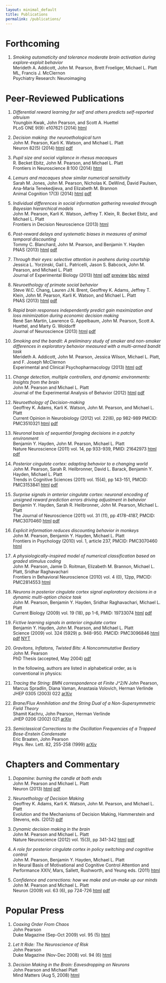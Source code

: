 ```yaml
---
layout: minimal_default
title: Publications
permalink: /publications/
---
```


# Forthcoming

1. *Smoking automaticity and tolerance moderate brain activation during explore-exploit behavior*   
Merideth A. Addicott, John M. Pearson, Brett Froeliger, Michael L. Platt ML, Francis J. McClernon   
Psychiatry Research: Neuroimaging

# Peer-Reviewed Publications

1. *Differential reward learning for self and others predicts self-reported altruism*   
Youngbin Kwak, John Pearson, and Scott A. Huettel   
PLoS ONE 9(9): e107621 (2014) [html](http://www.plosone.org/article/info%3Adoi%2F10.1371%2Fjournal.pone.0107621)

1. *Decision making: the neuroethological turn*   
John M. Pearson, Karli K. Watson, and Michael L. Platt   
Neuron 82(5) (2014) [html](http://www.cell.com/neuron/abstract/S0896-6273(14)00352-3) [pdf](http://www.cell.com/neuron/pdf/S0896-6273(14)00352-3.pdf)

1. *Pupil size and social vigilance in rhesus macaques*   
R. Becket Ebitz, John M. Pearson, and Michael L. Platt   
Frontiers in Neuroscience 8:100 (2014) [html](http://journal.frontiersin.org/Journal/10.3389/fnins.2014.00100/abstract)

1. *Lemurs and macaques show similar numerical sensitivity*   
Sarah M. Jones, John M. Pearson, Nicholas K. DeWind, David Paulsen, Ana-Maria Tenekedjieva, and Elizabeth M. Brannon   
Animal Cognition 17(3) (2014) [html](http://link.springer.com/article/10.1007%2Fs10071-013-0682-3) [pdf](https://www.researchgate.net/profile/John_Pearson5/publication/257075016_Lemurs_and_macaques_show_similar_numerical_sensitivity/links/00b7d52cff7a021878000000?origin=publication_detail)

1. *Individual differences in social information gathering revealed through Bayesian hierarchical models*   
John M. Pearson, Karli K. Watson, Jeffrey T. Klein, R. Becket Ebitz, and Michael L. Platt   
Frontiers in Decision Neuroscience (2013) [html](http://www.frontiersin.org/decision_neuroscience/10.3389/fnins.2013.00165/abstract)

1. *Post-reward delays and systematic biases in measures of animal temporal discounting*   
Tommy C. Blanchard, John M. Pearson, and Benjamin Y. Hayden   
PNAS (2013) [html](http://www.pnas.org/content/110/38/15491.abstract?sid=83c1edfd-c3fd-4355-92af-c6533d0eaf8b) [pdf](https://www.researchgate.net/publication/256425831_Postreward_delays_and_systematic_biases_in_measures_of_animal_temporal_discounting)

1. *Through their eyes: selective attention in peahens during courtship*   
Jessica L. Yorzinski, Gail L. Patricelli, Jason S. Babcock, John M. Pearson, and Michael L. Platt   
Journal of Experimental Biology (2013) [html](http://jeb.biologists.org/content/216/16/3035.abstract) [pdf](https://www.researchgate.net/publication/251879052_Through_their_eyes_selective_attention_in_peahens_during_courtship) [preview](http://jeb.biologists.org/content/216/16/i.1.full.pdf) [bbc](http://www.bbc.co.uk/news/science-environment-23446234) [wired](http://www.wired.com/wiredscience/2013/07/peacock/)

1. *Neuroethology of primate social behavior*   
Steve W.C. Chang, Lauren J.N. Brent, Geoffrey K. Adams, Jeffrey T. Klein, John M. Pearson, Karli K. Watson, and Michael L. Platt   
PNAS (2013) [html](http://www.pnas.org/content/early/2013/06/04/1301213110.abstract) [pdf](https://www.researchgate.net/publication/237097849_Neuroethology_of_primate_social_behavior?ev=prf_pub)

1. *Rapid brain responses independently predict gain maximization and loss minimization during economic decision making*   
René San Martín, Lawrence G. Appelbaum, John M. Pearson, Scott A. Huettel, and Marty G. Woldorff   
Journal of Neuroscience (2013) [html](http://www.jneurosci.org/content/33/16/7011.short) [pdf](https://www.researchgate.net/publication/236225036_Rapid_Brain_Responses_Independently_Predict_Gain_Maximization_and_Loss_Minimization_during_Economic_Decision_Making?ev=prf_pub)

1. *Smoking and the bandit: A preliminary study of smoker and non-smoker differences in exploratory behavior measured with a multi-armed bandit task*   
Merideth A. Addicott, John M. Pearson, Jessica Wilson, Michael L. Platt, and F. Joseph McClernon   
Experimental and Clinical Psychopharmacology (2013) [html](http://psycnet.apa.org/psycinfo/2012-33941-001/) [pdf](https://www.researchgate.net/publication/233938953_Smoking_and_the_Bandit_A_Preliminary_Study_of_Smoker_and_Nonsmoker_Differences_in_Exploratory_Behavior_Measured_With_a_Multiarmed_Bandit_Task?fulltextDialog=true)

1. *Change detection, multiple controllers, and dynamic environments: Insights from the brain*   
John M. Pearson and Michael L. Platt   
Journal of the Experimental Analysis of Behavior (2012) [html](http://onlinelibrary.wiley.com/doi/10.1002/jeab.5/abstract?) [pdf](https://www.researchgate.net/publication/235367556_Change_detection_multiple_controllers_and_dynamic_environments_insights_from_the_brain?ev=prf_pub)

1. *Neuroethology of Decision-making*   
Geoffrey K. Adams, Karli K. Watson, John M. Pearson, and Michael L. Platt   
Current Opinion in Neurobiology (2012) vol. 22(6), pp 982-989 PMCID: PMC3510321 [html](http://www.sciencedirect.com/science/article/pii/S0959438812001183) [pdf](https://www.researchgate.net/publication/230700353_Neuroethology_of_decision-making)

1. *Neuronal basis of sequential foraging decisions in a patchy environment*   
Benjamin Y. Hayden, John M. Pearson, Michael L. Platt   
Nature Neuroscience (2011) vol. 14, pp 933-939, PMID: 21642973 [html](http://www.nature.com/neuro/journal/v14/n7/full/nn.2856.html) [pdf](https://www.researchgate.net/publication/51193203_Neuronal_basis_of_sequential_foraging_decisions_in_a_patchy_environment)

1. *Posterior cingulate cortex: adapting behavior to a changing world*   
John M. Pearson, Sarah R. Heilbronner, David L. Barack, Benjamin Y. Hayden, Michael L. Platt   
Trends in Cognitive Sciences (2011) vol. 15(4), pp 143-151, PMCID: PMC3153841 [html](http://www.sciencedirect.com/science/article/pii/S1364661311000180) [pdf](https://www.researchgate.net/publication/50594492_Posterior_cingulate_cortex_adapting_behavior_to_a_changing_world)

1. *Surprise signals in anterior cingulate cortex: neuronal encoding of unsigned reward prediction errors driving adjustment in behavior*   
Benjamin Y. Hayden, Sarah R. Heilbronner, John M. Pearson, Michael L. Platt   
The Journal of Neuroscience (2011) vol. 31 (11), pp 4178-4187, PMCID: PMC3070460 [html](http://www.jneurosci.org/content/31/11/4178.full) [pdf](https://www.researchgate.net/publication/50409239_Surprise_signals_in_anterior_cingulate_cortex_neuronal_encoding_of_unsigned_reward_prediction_errors_driving_adjustment_in_behavior)

1. *Explicit information reduces discounting behavior in monkeys*   
John M. Pearson, Benjamin Y. Hayden, Michael L. Platt   
Frontiers in Psychology (2010) vol. 1, article 237, PMCID: PMC3070460 [html](http://www.ncbi.nlm.nih.gov/pmc/articles/PMC3153841/)

1. *A physiologically-inspired model of numerical classification based on graded stimulus coding*   
John M. Pearson, Jamie D. Roitman, Elizabeth M. Brannon, Michael L. Platt, Sridhar Raghavachari   
Frontiers in Behavioral Neuroscience (2010) vol. 4 (0), 12pp, PMCID: PMC2814553 [html](http://www.ncbi.nlm.nih.gov/pmc/articles/PMC2814553/)

1. *Neurons in posterior cingulate cortex signal exploratory decisions in a dynamic multi-option choice task*   
John M. Pearson, Benjamin Y. Hayden, Sridhar Raghavachari, Michael L. Platt   
Current Biology (2009) vol. 19 (18), pp 1-6, PMID: 19733074 [html](http://www.sciencedirect.com/science/article/pii/S0960982209014742) [pdf](https://www.researchgate.net/publication/26792145_Neurons_in_posterior_cingulate_cortex_signal_exploratory_decisions_in_a_dynamic_multioption_choice_task)

1. *Fictive learning signals in anterior cingulate cortex*   
Benjamin Y. Hayden, John M. Pearson, and Michael L. Platt   
Science (2009) vol. 324 (5929) p. 948-950. PMCID: PMC3096846 [html](http://www.sciencemag.org/content/324/5929/948.short) [pdf](https://www.researchgate.net/publication/24428843_Fictive_reward_signals_in_the_anterior_cingulate_cortex) [NYT](http://www.nytimes.com/2009/06/02/science/02tier.html?_r=0)

1. *Gravitons, Inflatons, Twisted Bits: A Noncommutative Bestiary*   
John M. Pearson   
PhD Thesis (accepted, May 2004) [pdf](http://www.princeton.edu/physics/graduate-program/theses/theses-from-2004/J.Pearsonthesis.pdf)

   In the following, authors are listed in alphabetical order, as is conventional in physics:

1. *Tracing the String: BMN correspondence at Finite J^2/N*
John Pearson, Marcus Spradlin, Diana Vaman, Anastasia Volovich, Herman Verlinde   
JHEP 0305 (2003) 022 [arXiv](http://arxiv.org/abs/hep-th/0210102)

1. *Brane/Flux Annihilation and the String Dual of a Non-Supersymmetric Field Theory*   
Shamit Kachru, John Pearson, Herman Verlinde   
JHEP 0206 (2002) 021 [arXiv](http://arxiv.org/abs/hep-th/0112197)

1. *Semiclassical Corrections to the Oscillation Frequencies of a Trapped Bose-Enstein Condensate*   
Eric Braaten, John Pearson   
Phys. Rev. Lett. 82, 255-258 (1999) [arXiv](http://arxiv.org/abs/cond-mat/9808088)

# Chapters and Commentary

1. *Dopamine: burning the candle at both ends*   
John M. Pearson and Michael L. Platt   
Neuron (2013) [html](http://www.sciencedirect.com/science/article/pii/S0896627313007459) [pdf](https://www.researchgate.net/publication/256467795_Dopamine_burning_the_candle_at_both_ends)

1. *Neuroethology of Decision Making*   
Geoffrey K. Adams, Karli K. Watson, John M. Pearson, and Michael L. Platt   
Evolution and the Mechanisms of Decision Making, Hammerstein and Stevens, eds. (2012) [pdf](http://www.jmxpearson.com/wp-content/uploads/2012/11/SFR11_06-Adams_PP.pdf)

1. *Dynamic decision making in the brain*   
John M. Pearson and Michael L. Platt   
Nature Neuroscience (2012) vol. 15(3), pp 341-342 [html](http://www.nature.com/neuro/journal/v15/n3/full/nn.3049.html) [pdf](https://www.researchgate.net/publication/221858407_Dynamic_decision_making_in_the_brain)

1. *A role for posterior cingulate cortex in policy switching and cognitive control*   
John M. Pearson, Benjamin Y. Hayden, Michael L. Platt   
in Neural Basis of Motivational and Cognitive Control Attention and Performance XXIV, Mars, Sallett, Rushworth, and Yeung eds. (2011) [html](http://books.google.com/books?hl=en&lr=&id=A_eoYgtLmFMC&oi=fnd&pg=PA127&dq=A+role+for+posterior+cingulate+cortex+in+policy+switching+and+cognitive+control+John+M.+Pearson,+Benjamin+Y.+Hayden,+Michael+L.+Platt&ots=YcoNCN0jL_&sig=W3qlHQu6u2Dvykzeu5DDJS-Z-b4#v=onepage&q=A%20role%20for%20posterior%20cingulate%20cortex%20in%20policy%20switching%20and%20cognitive%20control%20John%20M.%20Pearson%2C%20Benjamin%20Y.%20Hayden%2C%20Michael%20L.%20Platt&f=false)

1. *Confidence and corrections: how we make and un-make up our minds*   
John M. Pearson and Michael L. Platt   
Neuron (2009) vol. 63 (6), pp 724-726 [html](http://www.sciencedirect.com/science/article/pii/S089662730900693X) [pdf](https://www.researchgate.net/publication/26835518_Confidence_and_corrections_how_we_make_and_un-make_up_our_minds)

# Popular Press

1. *Coaxing Order From Chaos*   
John Pearson   
Duke Magazine (Sep-Oct 2009) vol. 95 (5) [html](http://dukemagazine.duke.edu/article/coaxing-order-from-chaos)

1. *Let It Ride: The Neuroscience of Risk*   
John Pearson   
Duke Magazine (Nov-Dec 2008) vol. 94 (6) [html](http://dukemagazine.duke.edu/article/let-it-ride-the-neuroscience-of-risk)

1. *Decision Making in the Brain: Eavesdropping on Neurons*   
John Pearson and Michael Platt   
Mind Matters (Aug 5, 2008) [html](http://www.scientificamerican.com/article/decision-making-in-brain/)